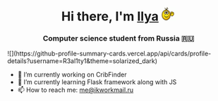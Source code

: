 <h1 align="center">Hi there, I'm <a href="https://vk.com/r3al1ty_official" target="_blank">Ilya</a> 
<img src="https://github.com/R3al1ty1/R3al1ty1/blob/main/emoji-smiley.gif" width="32" height="32"/></h1>
<h3 align="center">Computer science student from Russia 🇷🇺</h3>
![](https://github-profile-summary-cards.vercel.app/api/cards/profile-details?username=R3al1ty1&theme=solarized_dark)

- 🔭 I’m currently working on CribFinder
- 🌱 I’m currently learning Flask framework along with JS
- 📫 How to reach me: me@ikworkmail.ru

